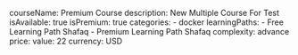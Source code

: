 courseName: Premium Course
description: New Multiple Course For Test
isAvailable: true
isPremium: true
categories: 
    - docker
learningPaths: 
    - Free Learning Path Shafaq
    - Premium Learning Path Shafaq
complexity: advance
price: 
    value: 22
    currency: USD
